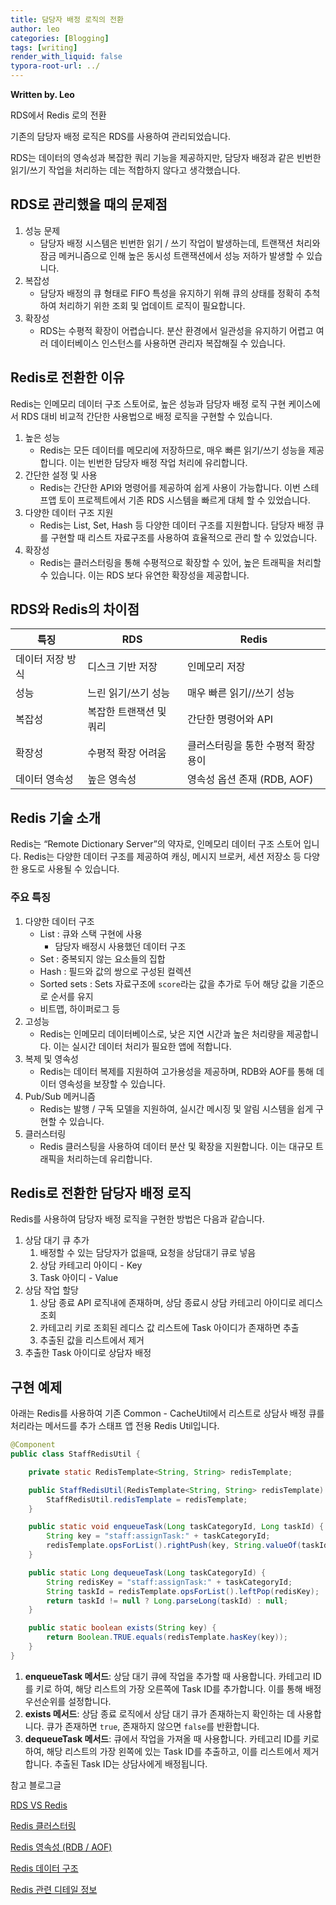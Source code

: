 ```yaml
---
title: 담당자 배정 로직의 전환
author: leo
categories: [Blogging]
tags: [writing]
render_with_liquid: false
typora-root-url: ../
---
```


**Written by. Leo**

RDS에서 Redis 로의 전환

기존의 담당자 배정 로직은 RDS를 사용하여 관리되었습니다.

RDS는 데이터의 영속성과 복잡한 쿼리 기능을 제공하지만, 담당자 배정과 같은 빈번한 읽기/쓰기 작업을 처리하는 데는 적합하지 않다고 생각했습니다.

## RDS로 관리했을 때의 문제점

1. 성능 문제
    - 담당자 배정 시스템은 빈번한 읽기 / 쓰기 작업이 발생하는데, 트랜잭션 처리와 잠금 메커니즘으로 인해 높은 동시성 트랜잭션에서 성능 저하가 발생할 수 있습니다.
2. 복잡성
    - 담당자 배정의 큐 형태로 FIFO 특성을 유지하기 위해 큐의 상태를 정확히 추척하여 처리하기 위한 조회 및 업데이트 로직이 필요합니다.
3. 확장성 
    - RDS는 수평적 확장이 어렵습니다. 분산 환경에서 일관성을 유지하기 어렵고 여러 데이터베이스 인스턴스를 사용하면 관리자 복잡해질 수 있습니다.

## Redis로 전환한 이유

Redis는 인메모리 데이터 구조 스토어로, 높은 성능과 담당자 배정 로직 구현 케이스에서 RDS 대비 비교적 간단한 사용법으로 배정 로직을 구현할 수 있습니다.

1. 높은 성능 
    - Redis는 모든 데이터를 메모리에 저장하므로, 매우 빠른 읽기/쓰기 성능을 제공합니다. 이는 빈번한 담당자 배정 작업 처리에 유리합니다.
2. 간단한 설정 및 사용
    - Redis는 간단한 API와 명령어를 제공하여 쉽게 사용이 가능합니다. 이번 스테프앱 토이 프로젝트에서 기존 RDS 시스템을 빠르게 대체 할 수 있었습니다.
3. 다양한 데이터 구조 지원
    - Redis는 List, Set, Hash 등 다양한 데이터 구조를 지원합니다. 담당자 배정 큐를 구현할 때 리스트 자료구조를 사용하여 효율적으로 관리 할 수 있었습니다.
4. 확장성
    - Redis는 클러스터링을 통해 수평적으로 확장할 수 있어, 높은 트래픽을 처리할 수 있습니다. 이는 RDS 보다 유연한 확장성을 제공합니다.

## RDS와 Redis의 차이점

| 특징 | RDS | Redis |
| --- | --- | --- |
| 데이터 저장 방식 | 디스크 기반 저장 | 인메모리 저장 |
| 성능 | 느린 읽기/쓰기 성능 | 매우 빠른 읽기//쓰기 성능 |
| 복잡성 | 복잡한 트랜잭션 및 쿼리 | 간단한 명령어와 API |
| 확장성 | 수평적 확장 어려움 | 클러스터링을 통한 수평적 확장 용이 |
| 데이터 영속성 | 높은 영속성 | 영속성 옵션 존재 (RDB, AOF) |

## Redis 기술 소개

Redis는 “Remote Dictionary Server”의 약자로, 인메모리 데이터 구조 스토어 입니다. Redis는 다양한 데이터 구조를 제공하여 캐싱, 메시지 브로커, 세션 저장소 등 다양한 용도로 사용될 수 있습니다.

### 주요 특징

1. 다양한 데이터 구조
    - List : 큐와 스택 구현에 사용
        - 담당자 배정시 사용했던 데이터 구조
    - Set : 중복되지 않는 요소들의 집합
    - Hash : 필드와 값의 쌍으로 구성된 컬렉션
    - Sorted sets : Sets 자료구조에 `score`라는 값을 추가로 두어 해당 값을 기준으로 순서를 유지
    - 비트맵, 하이퍼로그 등
2. 고성능
    - Redis는 인메모리 데이터베이스로, 낮은 지연 시간과 높은 처리량을 제공합니다. 이는 실시간 데이터 처리가 필요한 앱에 적합니다.
3. 복제 및 영속성
    - Redis는 데이터 복제를 지원하여 고가용성을 제공하며, RDB와 AOF를 통해 데이터 영속성을 보장할 수 있습니다.
4. Pub/Sub 메커니즘
    - Redis는 발행 / 구독 모델을 지원하여, 실시간 메시징 및 알림 시스템을 쉽게 구현할 수 있습니다.
5. 클러스터링
    - Redis 클러스팅을 사용하여 데이터 분산 및 확장을 지원합니다. 이는 대규모 트래픽을 처리하는데 유리합니다.

## Redis로 전환한 담당자 배정 로직

Redis를 사용하여 담당자 배정 로직을 구현한 방법은 다음과 같습니다.

1. 상담 대기 큐 추가
    1. 배정할 수 있는 담당자가 없을때, 요청을 상담대기 큐로 넣음
    2. 상담 카테고리 아이디 - Key
    3. Task 아이디 - Value
2. 상담 작업 할당
    1. 상담 종료 API 로직내에 존재하며, 상담 종료시 상담 카테고리 아이디로 레디스 조회
    2. 카테고리 키로 조회된 레디스 값 리스트에 Task 아이디가 존재하면 추출
    3. 추출된 값을 리스트에서 제거
3. 추출한 Task 아이디로 상담자 배정

## 구현 예제

아래는 Redis를 사용하여 기존 Common - CacheUtil에서 리스트로 상담사 배정 큐를 처리라는 메서드를 추가 스태프 앱 전용 Redis Util입니다.

```java
@Component
public class StaffRedisUtil {

    private static RedisTemplate<String, String> redisTemplate;

    public StaffRedisUtil(RedisTemplate<String, String> redisTemplate) {
        StaffRedisUtil.redisTemplate = redisTemplate;
    }

    public static void enqueueTask(Long taskCategoryId, Long taskId) {
        String key = "staff:assignTask:" + taskCategoryId;
        redisTemplate.opsForList().rightPush(key, String.valueOf(taskId));
    }

    public static Long dequeueTask(Long taskCategoryId) {
        String redisKey = "staff:assignTask:" + taskCategoryId;
        String taskId = redisTemplate.opsForList().leftPop(redisKey);
        return taskId != null ? Long.parseLong(taskId) : null;
    }

    public static boolean exists(String key) {
        return Boolean.TRUE.equals(redisTemplate.hasKey(key));
    }
}
```

1. **enqueueTask 메서드**: 상담 대기 큐에 작업을 추가할 때 사용합니다. 카테고리 ID를 키로 하여, 해당 리스트의 가장 오른쪽에 Task ID를 추가합니다. 이를 통해 배정 우선순위를 설정합니다.
2. **exists 메서드**: 상담 종료 로직에서 상담 대기 큐가 존재하는지 확인하는 데 사용합니다. 큐가 존재하면 `true`, 존재하지 않으면 `false`를 반환합니다.
3. **dequeueTask 메서드**: 큐에서 작업을 가져올 때 사용합니다. 카테고리 ID를 키로 하여, 해당 리스트의 가장 왼쪽에 있는 Task ID를 추출하고, 이를 리스트에서 제거합니다. 추출된 Task ID는 상담사에게 배정됩니다.

참고 블로그글 

[RDS VS Redis](https://f-lab.kr/insight/redis-vs-rdb)

[Redis 클러스터링](https://kjw1313.tistory.com/118)

[Redis 영속성 (RDB / AOF)](https://inpa.tistory.com/entry/REDIS-%F0%9F%93%9A-%EB%8D%B0%EC%9D%B4%ED%84%B0-%EC%98%81%EA%B5%AC-%EC%A0%80%EC%9E%A5%ED%95%98%EB%8A%94-%EB%B0%A9%EB%B2%95-%EB%8D%B0%EC%9D%B4%ED%84%B0%EC%9D%98-%EC%98%81%EC%86%8D%EC%84%B1)

[Redis 데이터 구조](https://sabarada.tistory.com/134)

[Redis 관련 디테일 정보](https://velog.io/@dodozee/Redis)